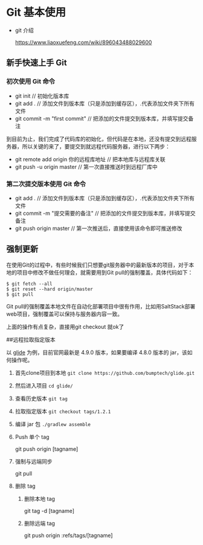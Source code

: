 #  Git 基本使用

- git 介绍

  https://www.liaoxuefeng.com/wiki/896043488029600

  

## 新手快速上手 Git

### 初次使用 Git  命令

- git init   // 初始化版本库 
- git add .   // 添加文件到版本库（只是添加到缓存区），.代表添加文件夹下所有文件  
- git commit -m "first commit" // 把添加的文件提交到版本库，并填写提交备注 

到目前为止，我们完成了代码库的初始化，但代码是在本地，还没有提交到远程服务器，所以关键的来了，要提交到就远程代码服务器，进行以下两步： 

- git remote add origin 你的远程库地址  // 把本地库与远程库关联 
- git push -u origin master    // 第一次直接推送时到远程厂库中

### 第二次提交版本使用 Git 命令  

- git add .   // 添加文件到版本库（只是添加到缓存区），.代表添加文件夹下所有文件  
- git commit -m "提交需要的备注" // 把添加的文件提交到版本库，并填写提交备注 
- git push origin master  // 第一次推送后，直接使用该命令即可推送修改 

## 强制更新

在使用Git的过程中，有些时候我们只想要git服务器中的最新版本的项目，对于本地的项目中修改不做任何理会，就需要用到Git pull的强制覆盖，具体代码如下：

```
$ git fetch --all
$ git reset --hard origin/master 
$ git pull
```

Git pull的强制覆盖本地文件在自动化部署项目中很有作用，比如用SaltStack部署web项目，强制覆盖可以保持与服务器内容一致。

上面的操作有点复杂，直接用git checkout 就ok了

##远程拉取指定版本

以 [glide](https://links.jianshu.com/go?to=%5Bhttps%3A%2F%2Fgithub.com%2Fbumptech%2Fglide%5D(https%3A%2F%2Fgithub.com%2Fbumptech%2Fglide)) 为例，目前官网最新是 4.9.0 版本，如果要编译 4.8.0 版本的 jar，该如何操作呢。

1. 首先clone项目到本地
   `git clone https://github.com/bumptech/glide.git`

2. 然后进入项目
   `cd glide/`

3. 查看历史版本
   `git tag`
   
4. 拉取指定版本
   `git checkout tags/1.2.1`

5. 编译 jar 包
   `./gradlew assemble`
   
6. Push  单个 tag

   git push origin [tagname]
   
7. 强制与远端同步

   git pull
   
8. 删除 tag

   1. 删除本地 tag

      git tag -d [tagname]

   2. 删除远端 tag

      git push origin :refs/tags/[tagname]



